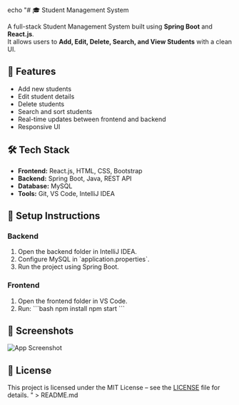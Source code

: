 echo "# 🎓 Student Management System

A full-stack Student Management System built using **Spring Boot** and **React.js**.  
It allows users to **Add, Edit, Delete, Search, and View Students** with a clean UI.

## 🚀 Features
- Add new students
- Edit student details
- Delete students
- Search and sort students
- Real-time updates between frontend and backend
- Responsive UI

## 🛠️ Tech Stack
- **Frontend:** React.js, HTML, CSS, Bootstrap
- **Backend:** Spring Boot, Java, REST API
- **Database:** MySQL
- **Tools:** Git, VS Code, IntelliJ IDEA

## 🧰 Setup Instructions

### Backend
1. Open the backend folder in IntelliJ IDEA.
2. Configure MySQL in \`application.properties\`.
3. Run the project using Spring Boot.

### Frontend
1. Open the frontend folder in VS Code.
2. Run:
   \`\`\`bash
   npm install
   npm start
   \`\`\`

## 📸 Screenshots
![App Screenshot](https://github.com/sameeksha123935/student-management/blob/main/screenshot.png)

## 📜 License
This project is licensed under the MIT License – see the [LICENSE](LICENSE) file for details.
" > README.md
